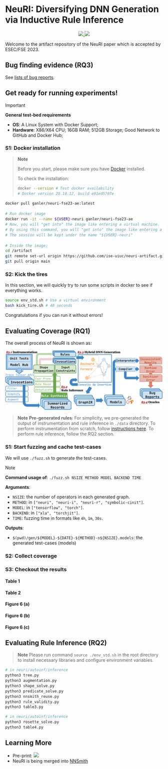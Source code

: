 # NeuRI: Diversifying DNN Generation via Inductive Rule Inference

<p align="center">
    <a href="https://arxiv.org/abs/2302.02261"><img src="https://img.shields.io/badge/arXiv-2302.02261-b31b1b.svg">
    <a href="https://github.com/ise-uiuc/neuri-artifact/blob/main/LICENSE"><img src="https://img.shields.io/badge/License-Apache_2.0-blue.svg"></a>
</p>

Welcome to the artifact repository of the NeuRI paper which is accepted by ESEC/FSE 2023.


## Bug finding evidence (RQ3)

See [lists of bug reports](docs/rq3-bug-reports.md).


## Get ready for running experiments!

> [!IMPORTANT]
>
> **General test-bed requirements**
> - **OS**: A Linux System with Docker Support;
> - **Hardware**: X86/X64 CPU; 16GB RAM; 512GB Storage; Good Network to GitHub and Docker Hub;

### S1: Docker installation

> **Note**
>
> Before you start, please make sure you have [Docker](https://docs.docker.com/engine/install/) installed.
>
> To check the installation:
> ```bash
> docker --version # Test docker availability
> # Docker version 20.10.12, build e91ed5707e
> ```

```bash
docker pull ganler/neuri-fse23-ae:latest

# Run docker image
docker run -it --name ${USER}-neuri ganler/neuri-fse23-ae
# Now, you will "get into" the image like entering a virtual machine.
# By using this command, you will "get into" the image like entering a virtual machine.
# The session will be kept under the name "${USER}-neuri"

# Inside the image;
cd /artifact
git remote set-url origin https://github.com/ise-uiuc/neuri-artifact.git
git pull origin main
```

### S2: Kick the tires

In this section, we will quickly try to run some scripts in docker to see if everything works.

```bash
source env_std.sh # Use a virtual environment
bash kick_tire.sh # 40 seconds
```

Congratulations if you can run it without errors!

## Evaluating Coverage (RQ1)

The overall process of NeuRI is shown as:

![](gallery/overview.svg)

> **Note**
> **Pre-generated rules**: For simplicity, we pre-generated the output of instrumentation and rule inference in `./data` directory.
> To perform instrumentation from scratch, follow [instructions here](neuri/autoinf/instrument/README.md).
> To perform rule inference, follow the RQ2 section.

### S1: Start fuzzing and cache test-cases

We will use `./fuzz.sh` to generate the test-cases.

> [!NOTE]
>
> **Command usage of**: `./fuzz.sh NSIZE METHOD MODEL BACKEND TIME`
>
> **Arguments**:
> - `NSIZE`: the number of operators in each generated graph.
> - `METHOD`: in `["neuri", "neuri-i", "neuri-r", "symbolic-cinit"]`.
> - `MODEL`: in `["tensorflow", "torch"]`.
> - `BACKEND`: in `["xla", "torchjit"]`.
> - `TIME`: fuzzing time in formats like `4h`, `1m`, `30s`.
>
> **Outputs**:
> - `$(pwd)/gen/${MODEL}-${DATE}-${METHOD}-n${NSIZE}.models`: the generated test-cases (models)



### S2: Collect coverage

### S3: Checkout the results

#### Table 1

#### Table 2

#### Figure 6 (a)

#### Figure 6 (b)

#### Figure 6 (c)


## Evaluating Rule Inference (RQ2)

> **Note**
> Please run command `source ./env_std.sh` in the root directory to install necessary libraries and configure environment variables.

```bash
# in neuri/autoinf/inference
python3 tree.py
python3 augmentation.py
python3 shape_solve.py
python3 predicate_solve.py
python3 nnsmith_reuse.py
python3 rule_validity.py
python3 table3.py
```

```bash
# in neuri/autoinf/inference
python3 rosette_solve.py
python3 table4.py
```


## Learning More

- Pre-print: [![](https://img.shields.io/badge/arXiv-2302.02261-b31b1b.svg)](https://arxiv.org/abs/2302.02261)
- NeuRI is being merged into [NNSmith](https://github.com/ise-uiuc/nnsmith)
